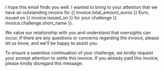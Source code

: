 I hope this email finds you well. I wanted to bring to your attention that we have an outstanding invoice for {{ invoice.total_amount_euros }} Euro, issued on {{ invoice.issued_on }} for your challenge {{ invoice.challenge.short_name }}.

We value our relationship with you and understand that oversights can occur. If there are any questions or concerns regarding the invoice, please let us know, and we'll be happy to assist you.

To ensure a seamless continuation of your challenge, we kindly request your prompt attention to settle this invoice. If you already paid this invoice, please kindly disregard this message.
